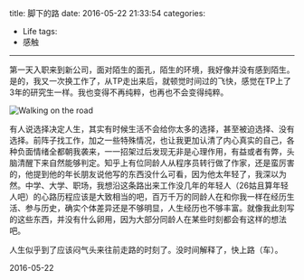 title: 脚下的路
date: 2016-05-22 21:33:54
categories:
- Life
tags:
- 感触
---

第一天入职来到新公司，面对陌生的面孔，陌生的环境，我好像并没有感到陌生。是的，我又一次换工作了，从TP走出来后，就顿觉时间过的飞快，感觉在TP上了3年的研究生一样。我也变得不再纯粹，也再也不会变得纯粹。

![Walking on the road](https://o35qld6sq.qnssl.com/img/photo-1421218108559-eb1ff78357f5.jpg)
<!-- more -->

有人说选择决定人生，其实有时候生活不会给你太多的选择，甚至被迫选择、没有选择。前阵子找工作，加之一些特殊情况，也让我更加认清了内心真实的自己，各种负面情绪全都朝我袭来，一一招架过后发现无非是心理作用，有益或者有弊，头脑清醒下来自然能够判定。知乎上有位同龄人从程序员转行做了作家，还是蛮厉害的，他提到他的年长朋友说他写的东西没什么可看，因为他太年轻了，我深以为然。中学、大学、职场，我想沿这条路出来工作没几年的年轻人（26姑且算年轻人吧）的心路历程应该是大致相当的吧，百万千万的同龄人在和你我一样在经历生活、参与历史，确实个体差异还是不够明显，人生经历也不够丰富。就像我此刻写的这些东西，并没有什么卵用，因为大部分同龄人在某些时刻都会有这样的想法吧。

人生似乎到了应该闷气头来往前走路的时刻了。没时间解释了，快上路（车）。

2016-05-22
